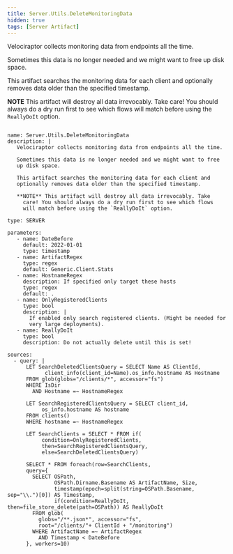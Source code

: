 ```yaml
---
title: Server.Utils.DeleteMonitoringData
hidden: true
tags: [Server Artifact]
---
```


Velociraptor collects monitoring data from endpoints all the time.

Sometimes this data is no longer needed and we might want to free
up disk space.

This artifact searches the monitoring data for each client and
optionally removes data older than the specified timestamp.

**NOTE** This artifact will destroy all data irrevocably. Take
  care! You should always do a dry run first to see which flows
  will match before using the `ReallyDoIt` option.


<pre><code class="language-yaml">
name: Server.Utils.DeleteMonitoringData
description: |
   Velociraptor collects monitoring data from endpoints all the time.

   Sometimes this data is no longer needed and we might want to free
   up disk space.

   This artifact searches the monitoring data for each client and
   optionally removes data older than the specified timestamp.

   **NOTE** This artifact will destroy all data irrevocably. Take
     care! You should always do a dry run first to see which flows
     will match before using the `ReallyDoIt` option.

type: SERVER

parameters:
   - name: DateBefore
     default: 2022-01-01
     type: timestamp
   - name: ArtifactRegex
     type: regex
     default: Generic.Client.Stats
   - name: HostnameRegex
     description: If specified only target these hosts
     type: regex
     default: .
   - name: OnlyRegisteredClients
     type: bool
     description: |
       If enabled only search registered clients. (Might be needed for
       very large deployments).
   - name: ReallyDoIt
     type: bool
     description: Do not actually delete until this is set!

sources:
  - query: |
      LET SearchDeletedClientsQuery = SELECT Name AS ClientId,
            client_info(client_id=Name).os_info.hostname AS Hostname
      FROM glob(globs="/clients/*", accessor="fs")
      WHERE IsDir
        AND Hostname =~ HostnameRegex

      LET SearchRegisteredClientsQuery = SELECT client_id,
           os_info.hostname AS hostname
      FROM clients()
      WHERE hostname =~ HostnameRegex

      LET SearchClients = SELECT * FROM if(
           condition=OnlyRegisteredClients,
           then=SearchRegisteredClientsQuery,
           else=SearchDeletedClientsQuery)

      SELECT * FROM foreach(row=SearchClients,
      query={
        SELECT OSPath,
               OSPath.Dirname.Basename AS ArtifactName, Size,
               timestamp(epoch=split(string=OSPath.Basename, sep="\\.")[0]) AS Timestamp,
               if(condition=ReallyDoIt, then=file_store_delete(path=OSPath)) AS ReallyDoIt
        FROM glob(
          globs="/**.json*", accessor="fs",
          root="/clients/"+ ClientId + "/monitoring")
        WHERE ArtifactName =~ ArtifactRegex
          AND Timestamp &lt; DateBefore
      }, workers=10)

</code></pre>

